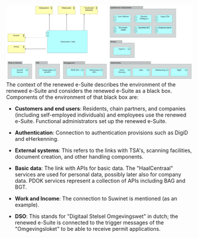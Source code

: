 ![Context diagram](./attachments/images/Contextdiagram%202021-12-15.png)
The context of the renewed e-Suite describes the environment of the renewed e-Suite and considers the renewed e-Suite as a black box. Components of the environment of that black box are:

- **Customers and end users**: Residents, chain partners, and companies (including self-employed individuals) and employees use the renewed e-Suite. Functional administrators set up the renewed e-Suite.

- **Authentication**: Connection to authentication provisions such as DigiD and eHerkenning.

- **External systems**: This refers to the links with TSA's, scanning facilities, document creation, and other handling components.

- **Basic data**: The link with APIs for basic data. The "HaalCentraal" services are used for personal data, possibly later also for company data. PDOK services represent a collection of APIs including BAG and BGT.

- **Work and Income**: The connection to Suwinet is mentioned (as an example).

- **DSO**: This stands for "Digitaal Stelsel Omgevingswet" in dutch; the renewed e-Suite is connected to the trigger messages of the "Omgevingsloket" to be able to receive permit applications.



